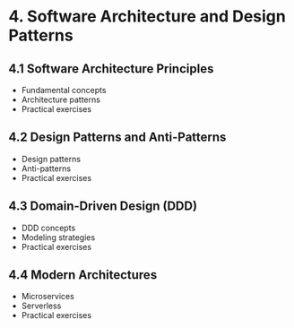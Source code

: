# 4. Software Architecture and Design Patterns

## 4.1 Software Architecture Principles
- Fundamental concepts
- Architecture patterns
- Practical exercises

## 4.2 Design Patterns and Anti-Patterns
- Design patterns
- Anti-patterns
- Practical exercises

## 4.3 Domain-Driven Design (DDD)
- DDD concepts
- Modeling strategies
- Practical exercises

## 4.4 Modern Architectures
- Microservices
- Serverless
- Practical exercises
